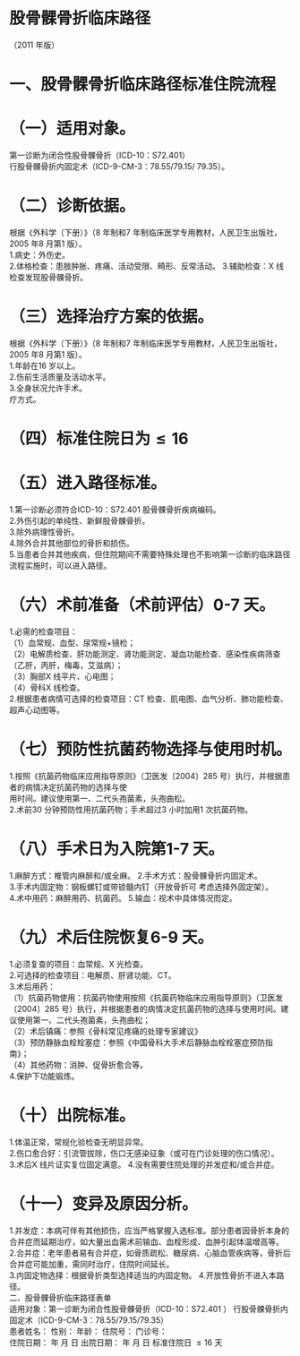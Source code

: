 # 股骨髁骨折临床路径  
（2011 年版）  
# 一、股骨髁骨折临床路径标准住院流程  
# （一）适用对象。  
第一诊断为闭合性股骨髁骨折（ICD-10：S72.401）  
行股骨髁骨折内固定术（ICD-9-CM-3：78.55/79.15/ 79.35）。  
# （二）诊断依据。  
根据《外科学（下册）》（8 年制和7 年制临床医学专用教材，人民卫生出版社，2005 年8 月第1 版）。  
1.病史：外伤史。  
2.体格检查：患肢肿胀、疼痛、活动受限、畸形、反常活动。 3.辅助检查：X 线检查发现股骨髁骨折。  
# （三）选择治疗方案的依据。  
根据《外科学（下册）》（8 年制和7 年制临床医学专用教材，人民卫生出版社，2005 年8 月第1 版）。  
1.年龄在16 岁以上。  
2.伤前生活质量及活动水平。  
3.全身状况允许手术。  
疗方式。  
# （四）标准住院日为${\leqslant}16$  
# （五）进入路径标准。  
1.第一诊断必须符合ICD-10：S72.401 股骨髁骨折疾病编码。  
2.外伤引起的单纯性、新鲜股骨髁骨折。  
3.除外病理性骨折。  
4.除外合并其他部位的骨折和损伤。  
5.当患者合并其他疾病，但住院期间不需要特殊处理也不影响第一诊断的临床路径流程实施时，可以进入路径。  
# （六）术前准备（术前评估）0-7 天。  
1.必需的检查项目：  
（1）血常规、血型、尿常规$+$镜检；  
（2）电解质检查、肝功能测定、肾功能测定、凝血功能检查、感染性疾病筛查（乙肝，丙肝，梅毒，艾滋病）；  
（3）胸部X 线平片、心电图；  
（4）骨科X 线检查。  
2.根据患者病情可选择的检查项目：CT 检查、肌电图、血气分析、肺功能检查、超声心动图等。  
# （七）预防性抗菌药物选择与使用时机。  
1.按照《抗菌药物临床应用指导原则》（卫医发〔2004〕285 号）执行，并根据患者的病情决定抗菌药物的选择与使  
用时间。建议使用第一、二代头孢菌素，头孢曲松。  
2.术前30 分钟预防性用抗菌药物；手术超过3 小时加用1 次抗菌药物。  
# （八）手术日为入院第1-7 天。  
1.麻醉方式：椎管内麻醉和/或全麻。 2.手术方式：股骨髁骨折内固定术。  
3.手术内固定物：钢板螺钉或带锁髓内钉（开放骨折可 考虑选择外固定架）。  
4.术中用药：麻醉用药、抗菌药。 5.输血：视术中具体情况而定。  
# （九）术后住院恢复6-9 天。  
1.必须复查的项目：血常规、X 光检查。  
2.可选择的检查项目：电解质、肝肾功能、CT。  
3.术后用药：  
（1）抗菌药物使用：抗菌药物使用按照《抗菌药物临床应用指导原则》（卫医发〔2004〕285 号）执行，并根据患者的病情决定抗菌药物的选择与使用时间。建议使用第一、二代头孢菌素，头孢曲松；  
（2）术后镇痛：参照《骨科常见疼痛的处理专家建议》  
（3）预防静脉血栓栓塞症：参照《中国骨科大手术后静脉血栓栓塞症预防指南》；  
（4）其他药物：消肿、促骨折愈合等。  
4.保护下功能锻炼。  
# （十）出院标准。  
1.体温正常，常规化验检查无明显异常。  
2.伤口愈合好：引流管拔除，伤口无感染征象（或可在门诊处理的伤口情况）。  
3.术后X 线片证实复位固定满意。 4.没有需要住院处理的并发症和/或合并症。  
# （十一）变异及原因分析。  
1.并发症：本病可伴有其他损伤，应当严格掌握入选标准。部分患者因骨折本身的合并症而延期治疗，如大量出血需术前输血、血栓形成、血肿引起体温增高等。  
2.合并症：老年患者易有合并症，如骨质疏松、糖尿病、心脑血管疾病等，骨折后合并症可能加重，需同时治疗，住院时间延长。  
3.内固定物选择：根据骨折类型选择适当的内固定物。 4.开放性骨折不进入本路径。  
二、股骨髁骨折临床路径表单  
适用对象：第一诊断为闭合性股骨髁骨折（ICD-10：S72.401 ） 行股骨髁骨折内固定术（ICD-9-CM-3：78.55/79.15/79.35）  
患者姓名：           性别：    年龄：    住院号：      门诊号：  
住院日期：   年  月  日   出院日期：   年  月  日    标准住院日 ${\leqslant}16$ 天  
